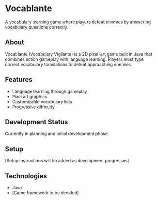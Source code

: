 # Vocablante

A vocabulary learning game where players defeat enemies by answering vocabulary questions correctly.

## About
Vocablante (Vocabulary Vigilante) is a 2D pixel-art game built in Java that combines 
action gameplay with language learning. Players must type correct vocabulary translations 
to defeat approaching enemies.

## Features
- Language learning through gameplay
- Pixel art graphics
- Customizable vocabulary lists
- Progressive difficulty

## Development Status
Currently in planning and initial development phase.

## Setup
[Setup instructions will be added as development progresses]

## Technologies
- Java
- [Game framework to be decided]